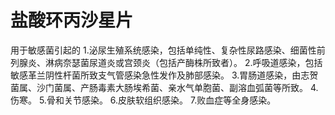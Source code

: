 # 盐酸环丙沙星片

用于敏感菌引起的 1.泌尿生殖系统感染，包括单纯性、复杂性尿路感染、细菌性前列腺炎、淋病奈瑟菌尿道炎或宫颈炎（包括产酶株所致者）。 2.呼吸道感染，包括敏感革兰阴性杆菌所致支气管感染急性发作及肺部感染。 3.胃肠道感染，由志贺菌属、沙门菌属、产肠毒素大肠埃希菌、亲水气单胞菌、副溶血弧菌等所致。 4.伤寒。 5.骨和关节感染。 6.皮肤软组织感染。 7.败血症等全身感染。